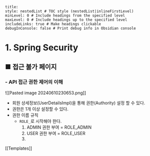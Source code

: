 ```table-of-contents
title: 
style: nestedList # TOC style (nestedList|inlineFirstLevel)
minLevel: 0 # Include headings from the specified level
maxLevel: 0 # Include headings up to the specified level
includeLinks: true # Make headings clickable
debugInConsole: false # Print debug info in Obsidian console
```

# 1. Spring Security
## ■ 접근 불가 페이지

### - API 접근 권한 제어의 이해
![[Pasted image 20240610230653.png]]
- 회원 상세정보(UserDetailsImpl)을 통해 권한(Authority) 설정 할 수 있다.
- 권한은 1개 이상 설정할 수 있다.
- 권한 이름 규칙
	- `ROLE_`로 시작해야 한다.
	    1. ADMIN 권한 부여 = ROLE_ADMIN
	    2. USER 권한 부여 = ROLE_USER
	    3. 






[[Templates]]
